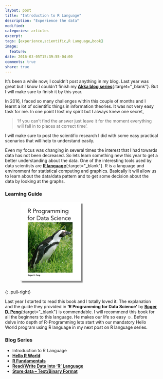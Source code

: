 ```yaml
---
layout: post
title: "Introduction to R Language"
description: "Experience the data"
modified:
categories: articles
excerpt:
tags: [experience,scientific,R Language,book]
image:
  feature:
date: 2016-03-05T15:39:55-04:00
comments: true
share: true
---
```


It’s been a while now; I couldn’t post anything in my blog.  Last year was great but I know I couldn’t finish my [**Akka blog series**](/articles/life-with-akka/){:target="_blank"}. But I will make sure to finish it by this year.

In 2016, I faced so many challenges within this couple of months and I learnt a lot of scientific things in information theories. It was not very easy task for me. In one point I lost my spirit but I always knew one secret, 

> ‘If you can't find the answer just leave it for the moment everything will fall in to places at correct time’. 

I will make sure to post the scientific research I did with some easy practical scenarios that will help to understand easily.

Even my focus was changing in several times the interest that I had towards data has not been decreased. So lets learn something new this year to get a better understanding about the data. One of the interesting tools used by data scientists are [**R language**](https://www.r-project.org/){:target="_blank"}. R is a language and environment for statistical computing and graphics. Basically it will allow us to learn about the data/data pattern and to get some decision about the data by looking at the graphs.  

### Learning Guide


<figure>
  <a href="/blog/r-blog-series/r-programming-for-data-science.png"><img src="/blog/r-blog-series/r-programming-for-data-science.png" alt="image" style="box-shadow: 5px 5px 2.5px #888888; margin: 0 0 10px 10px; max-width:200px;"></a>
</figure>
{: .pull-right}


Last year I started to read this book and I totally loved it. The explanation and the guide they provided in **‘R Programming for Data Science’** by [**Roger D. Peng**](http://www.biostat.jhsph.edu/~rpeng/){:target="_blank"} is commendable. I will recommend this book for all the beginners to this language. He makes our life so easy ☺. Before delve into depth of R-Programming lets start with our mandatory Hello World program using R language in my next post on R language series. 

### Blog Series
* Introduction to R Language
* [**Hello R World**](/blog/hello-r-world/)
* [**R Fundamentals**](/blog/r-fundamentals/)
* [**Read/Write Data into ‘R’ Language**](/blog/read-write-data/)
* [**Store data – Text/Binary Format**](/blog/store-data/)